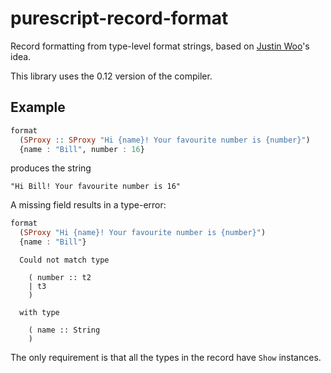 # purescript-record-format

Record formatting from type-level format strings, based on [Justin Woo](https://github.com/justinwoo)'s idea.

This library uses the 0.12 version of the compiler.

## Example

```purescript
format
  (SProxy :: SProxy "Hi {name}! Your favourite number is {number}")
  {name : "Bill", number : 16}
```

produces the string

```
"Hi Bill! Your favourite number is 16"
```

A missing field results in a type-error:

```purescript
format
  (SProxy "Hi {name}! Your favourite number is {number}")
  {name : "Bill"}
```

```
  Could not match type

    ( number :: t2
    | t3
    )

  with type

    ( name :: String
    )
```

The only requirement is that all the types in the record have `Show`
instances.
